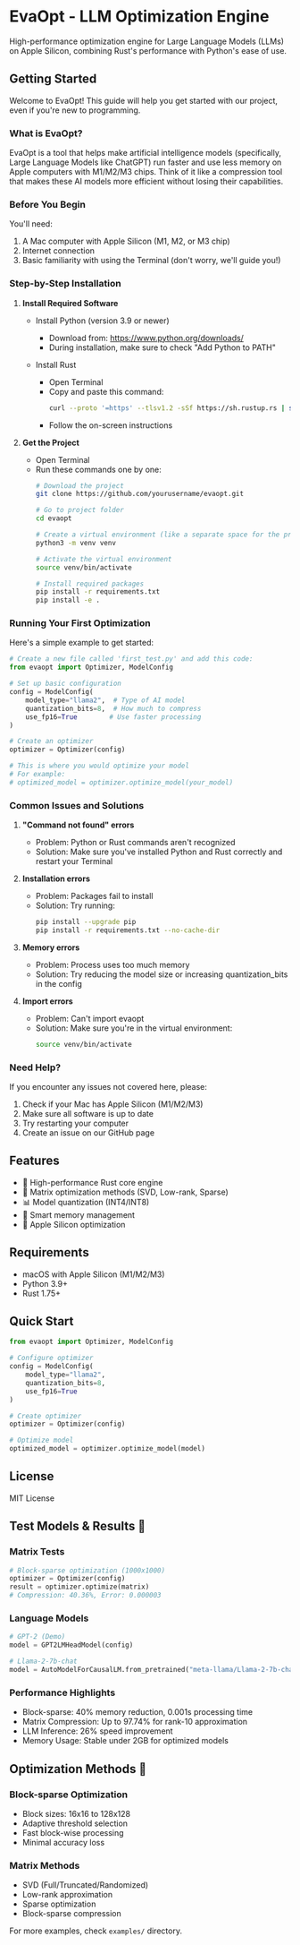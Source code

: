 # EvaOpt - LLM Optimization Engine

High-performance optimization engine for Large Language Models (LLMs) on Apple Silicon, combining Rust's performance with Python's ease of use.

## Getting Started

Welcome to EvaOpt! This guide will help you get started with our project, even if you're new to programming.

### What is EvaOpt?

EvaOpt is a tool that helps make artificial intelligence models (specifically, Large Language Models like ChatGPT) run faster and use less memory on Apple computers with M1/M2/M3 chips. Think of it like a compression tool that makes these AI models more efficient without losing their capabilities.

### Before You Begin

You'll need:

1. A Mac computer with Apple Silicon (M1, M2, or M3 chip)
2. Internet connection
3. Basic familiarity with using the Terminal (don't worry, we'll guide you!)

### Step-by-Step Installation

1. **Install Required Software**

   - Install Python (version 3.9 or newer)

     - Download from: https://www.python.org/downloads/
     - During installation, make sure to check "Add Python to PATH"
   - Install Rust

     - Open Terminal
     - Copy and paste this command:
       ```bash
       curl --proto '=https' --tlsv1.2 -sSf https://sh.rustup.rs | sh
       ```
     - Follow the on-screen instructions
2. **Get the Project**

   - Open Terminal
   - Run these commands one by one:
     ```bash
     # Download the project
     git clone https://github.com/yourusername/evaopt.git

     # Go to project folder
     cd evaopt

     # Create a virtual environment (like a separate space for the project)
     python3 -m venv venv

     # Activate the virtual environment
     source venv/bin/activate

     # Install required packages
     pip install -r requirements.txt
     pip install -e .
     ```

### Running Your First Optimization

Here's a simple example to get started:

```python
# Create a new file called 'first_test.py' and add this code:
from evaopt import Optimizer, ModelConfig

# Set up basic configuration
config = ModelConfig(
    model_type="llama2",  # Type of AI model
    quantization_bits=8,  # How much to compress
    use_fp16=True        # Use faster processing
)

# Create an optimizer
optimizer = Optimizer(config)

# This is where you would optimize your model
# For example:
# optimized_model = optimizer.optimize_model(your_model)
```

### Common Issues and Solutions

1. **"Command not found" errors**

   - Problem: Python or Rust commands aren't recognized
   - Solution: Make sure you've installed Python and Rust correctly and restart your Terminal
2. **Installation errors**

   - Problem: Packages fail to install
   - Solution: Try running:
     ```bash
     pip install --upgrade pip
     pip install -r requirements.txt --no-cache-dir
     ```
3. **Memory errors**

   - Problem: Process uses too much memory
   - Solution: Try reducing the model size or increasing quantization_bits in the config
4. **Import errors**

   - Problem: Can't import evaopt
   - Solution: Make sure you're in the virtual environment:
     ```bash
     source venv/bin/activate
     ```

### Need Help?

If you encounter any issues not covered here, please:

1. Check if your Mac has Apple Silicon (M1/M2/M3)
2. Make sure all software is up to date
3. Try restarting your computer
4. Create an issue on our GitHub page

## Features

- 🚀 High-performance Rust core engine
- 🔢 Matrix optimization methods (SVD, Low-rank, Sparse)
- 📊 Model quantization (INT4/INT8)
- 💾 Smart memory management
- 🍎 Apple Silicon optimization

## Requirements

- macOS with Apple Silicon (M1/M2/M3)
- Python 3.9+
- Rust 1.75+

## Quick Start

```python
from evaopt import Optimizer, ModelConfig

# Configure optimizer
config = ModelConfig(
    model_type="llama2",
    quantization_bits=8,
    use_fp16=True
)

# Create optimizer
optimizer = Optimizer(config)

# Optimize model
optimized_model = optimizer.optimize_model(model)
```

## License

MIT License

## Test Models & Results 🧪

### Matrix Tests

```python
# Block-sparse optimization (1000x1000)
optimizer = Optimizer(config)
result = optimizer.optimize(matrix)
# Compression: 40.36%, Error: 0.000003
```

### Language Models

```python
# GPT-2 (Demo)
model = GPT2LMHeadModel(config)

# Llama-2-7b-chat
model = AutoModelForCausalLM.from_pretrained("meta-llama/Llama-2-7b-chat-hf")
```

### Performance Highlights

- Block-sparse: 40% memory reduction, 0.001s processing time
- Matrix Compression: Up to 97.74% for rank-10 approximation
- LLM Inference: 26% speed improvement
- Memory Usage: Stable under 2GB for optimized models

## Optimization Methods 🚀

### Block-sparse Optimization

- Block sizes: 16x16 to 128x128
- Adaptive threshold selection
- Fast block-wise processing
- Minimal accuracy loss

### Matrix Methods

- SVD (Full/Truncated/Randomized)
- Low-rank approximation
- Sparse optimization
- Block-sparse compression

For more examples, check `examples/` directory.
